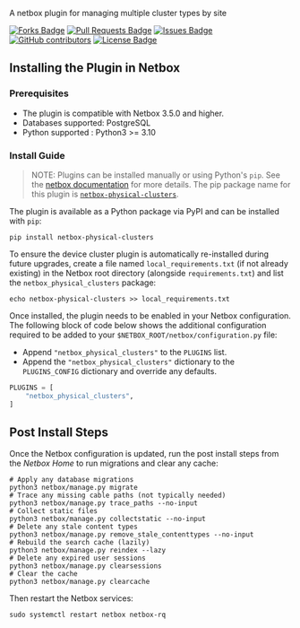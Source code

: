 
A netbox plugin for managing multiple cluster types by site

<a href="https://github.com/sapcc/netbox-physical-clusters/forks"><img src="https://img.shields.io/github/forks/sapcc/netbox-physical-clusters" alt="Forks Badge"/></a>
<a href="https://github.com/sapcc/netbox-physical-clusters/pulls"><img src="https://img.shields.io/github/issues-pr/sapcc/netbox-physical-clusters" alt="Pull Requests Badge"/></a>
<a href="https://github.com/sapcc/netbox-physical-clusters/issues"><img src="https://img.shields.io/github/issues/sapcc/netbox-physical-clusters" alt="Issues Badge"/></a>
<a href="https://github.com/sapcc/netbox-physical-clusters/graphs/contributors"><img alt="GitHub contributors" src="https://img.shields.io/github/contributors/sapcc/netbox-physical-clusters?color=2b9348"></a>
<a href="https://github.com/sapcc/netbox-physical-clusters/blob/master/LICENSE"><img src="https://img.shields.io/github/license/sapcc/netbox-physical-clusters?color=2b9348" alt="License Badge"/></a>

## Installing the Plugin in Netbox

### Prerequisites

- The plugin is compatible with Netbox 3.5.0 and higher.
- Databases supported: PostgreSQL
- Python supported : Python3 >= 3.10

### Install Guide

> NOTE: Plugins can be installed manually or using Python's `pip`. See the [netbox documentation](https://docs.netbox.dev/en/stable/plugins/) for more details. The pip package name for this plugin is [`netbox-physical-clusters`](https://pypi.org/project/netbox-physical-clusters/).

The plugin is available as a Python package via PyPI and can be installed with `pip`:

```shell
pip install netbox-physical-clusters
```

To ensure the device cluster plugin is automatically re-installed during future upgrades, create a file named `local_requirements.txt` (if not already existing) in the Netbox root directory (alongside `requirements.txt`) and list the `netbox_physical_clusters` package:

```shell
echo netbox-physical-clusters >> local_requirements.txt
```

Once installed, the plugin needs to be enabled in your Netbox configuration. The following block of code below shows the additional configuration required to be added to your `$NETBOX_ROOT/netbox/configuration.py` file:

- Append `"netbox_physical_clusters"` to the `PLUGINS` list.
- Append the `"netbox_physical_clusters"` dictionary to the `PLUGINS_CONFIG` dictionary and override any defaults.

```python
PLUGINS = [
    "netbox_physical_clusters",
]
```

## Post Install Steps

Once the Netbox configuration is updated, run the post install steps from the _Netbox Home_ to run migrations and clear any cache:

```shell
# Apply any database migrations
python3 netbox/manage.py migrate
# Trace any missing cable paths (not typically needed)
python3 netbox/manage.py trace_paths --no-input
# Collect static files
python3 netbox/manage.py collectstatic --no-input
# Delete any stale content types
python3 netbox/manage.py remove_stale_contenttypes --no-input
# Rebuild the search cache (lazily)
python3 netbox/manage.py reindex --lazy
# Delete any expired user sessions
python3 netbox/manage.py clearsessions
# Clear the cache
python3 netbox/manage.py clearcache
```

Then restart the Netbox services:

```shell
sudo systemctl restart netbox netbox-rq
```
